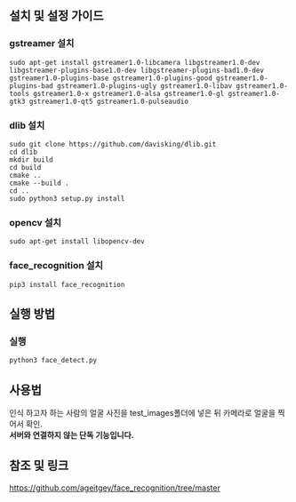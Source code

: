 ## 설치 및 설정 가이드
### gstreamer 설치
```
sudo apt-get install gstreamer1.0-libcamera libgstreamer1.0-dev libgstreamer-plugins-base1.0-dev libgstreamer-plugins-bad1.0-dev gstreamer1.0-plugins-base gstreamer1.0-plugins-good gstreamer1.0-plugins-bad gstreamer1.0-plugins-ugly gstreamer1.0-libav gstreamer1.0-tools gstreamer1.0-x gstreamer1.0-alsa gstreamer1.0-gl gstreamer1.0-gtk3 gstreamer1.0-qt5 gstreamer1.0-pulseaudio
```
### dlib 설치
```
sudo git clone https://github.com/davisking/dlib.git
cd dlib
mkdir build
cd build
cmake ..
cmake --build .
cd ..
sudo python3 setup.py install
```
### opencv 설치
```
sudo apt-get install libopencv-dev
```
### face_recognition 설치
```
pip3 install face_recognition
```
## 실행 방법
### 실행
```
python3 face_detect.py
```
## 사용법
인식 하고자 하는 사람의 얼굴 사진을 test_images폴더에 넣은 뒤 카메라로 얼굴을 찍어서 확인.  
**서버와 연결하지 않는 단독 기능입니다.**
## 참조 및 링크
https://github.com/ageitgey/face_recognition/tree/master
